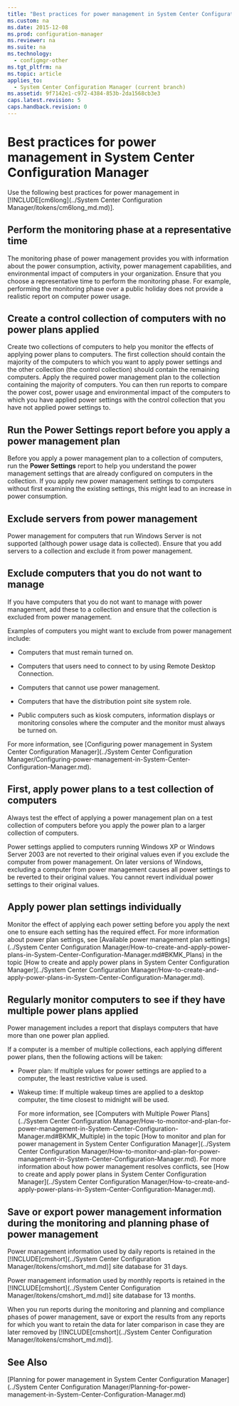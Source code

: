 ```yaml
---
title: "Best practices for power management in System Center Configuration Manager"
ms.custom: na
ms.date: 2015-12-08
ms.prod: configuration-manager
ms.reviewer: na
ms.suite: na
ms.technology: 
  - configmgr-other
ms.tgt_pltfrm: na
ms.topic: article
applies_to: 
  - System Center Configuration Manager (current branch)
ms.assetid: 9f7142e1-c972-4384-853b-2da1568cb3e3
caps.latest.revision: 5
caps.handback.revision: 0
---
```

# Best practices for power management in System Center Configuration Manager
Use the following best practices for power management in [!INCLUDE[cm6long](../System Center Configuration Manager/itokens/cm6long_md.md)].  
  
## Perform the monitoring phase at a representative time  
 The monitoring phase of power management provides you with information about the power consumption, activity, power management capabilities, and environmental impact of computers in your organization. Ensure that you choose a representative time to perform the monitoring phase. For example, performing the monitoring phase over a public holiday does not provide a realistic report on computer power usage.  
  
## Create a control collection of computers with no power plans applied  
 Create two collections of computers to help you monitor the effects of applying power plans to computers. The first collection should contain the majority of the computers to which you want to apply power settings and the other collection (the control collection) should contain the remaining computers. Apply the required power management plan to the collection containing the majority of computers. You can then run reports to compare the power cost, power usage and environmental impact of the computers to which you have applied power settings with the control collection that you have not applied power settings to.  
  
## Run the Power Settings report before you apply a power management plan  
 Before you apply a power management plan to a collection of computers, run the **Power Settings** report to help you understand the power management settings that are already configured on computers in the collection. If you apply new power management settings to computers without first examining the existing settings, this might lead to an increase in power consumption.  
  
## Exclude servers from power management  
 Power management for computers that run Windows Server is not supported (although power usage data is collected). Ensure that you add servers to a collection and exclude it from power management.  
  
## Exclude computers that you do not want to manage  
 If you have computers that you do not want to manage with power management, add these to a collection and ensure that the collection is excluded from power management.  
  
 Examples of computers you might want to exclude from power management include:  
  
-   Computers that must remain turned on.  
  
-   Computers that users need to connect to by using Remote Desktop Connection.  
  
-   Computers that cannot use power management.  
  
-   Computers that have the distribution point site system role.  
  
-   Public computers such as kiosk computers, information displays or monitoring consoles where the computer and the monitor must always be turned on.  
  
 For more information, see [Configuring power management in System Center Configuration Manager](../System Center Configuration Manager/Configuring-power-management-in-System-Center-Configuration-Manager.md).  
  
## First, apply power plans to a test collection of computers  
 Always test the effect of applying a power management plan on a test collection of computers before you apply the power plan to a larger collection of computers.  
  
 Power settings applied to computers running Windows XP or Windows Server 2003 are not reverted to their original values even if you exclude the computer from power management. On later versions of Windows, excluding a computer from power management causes all power settings to be reverted to their original values. You cannot revert individual power settings to their original values.  
  
## Apply power plan settings individually  
 Monitor the effect of applying each power setting before you apply the next one to ensure each setting has the required effect. For more information about power plan settings, see [Available power management plan settings](../System Center Configuration Manager/How-to-create-and-apply-power-plans-in-System-Center-Configuration-Manager.md#BKMK_Plans) in the topic [How to create and apply power plans in System Center Configuration Manager](../System Center Configuration Manager/How-to-create-and-apply-power-plans-in-System-Center-Configuration-Manager.md).  
  
## Regularly monitor computers to see if they have multiple power plans applied  
 Power management includes a report that displays computers that have more than one power plan applied.  
  
 If a computer is a member of multiple collections, each applying different power plans, then the following actions will be taken:  
  
-   Power plan: If multiple values for power settings are applied to a computer, the least restrictive value is used.  
  
-   Wakeup time: If multiple wakeup times are applied to a desktop computer, the time closest to midnight will be used.  
  
     For more information, see [Computers with Multiple Power Plans](../System Center Configuration Manager/How-to-monitor-and-plan-for-power-management-in-System-Center-Configuration-Manager.md#BKMK_Multiple) in the topic [How to monitor and plan for power management in System Center Configuration Manager](../System Center Configuration Manager/How-to-monitor-and-plan-for-power-management-in-System-Center-Configuration-Manager.md). For more information about how power management resolves conflicts, see [How to create and apply power plans in System Center Configuration Manager](../System Center Configuration Manager/How-to-create-and-apply-power-plans-in-System-Center-Configuration-Manager.md).  
  
## Save or export power management information during the monitoring and planning phase of power management  
 Power management information used by daily reports is retained in the [!INCLUDE[cmshort](../System Center Configuration Manager/itokens/cmshort_md.md)] site database for 31 days.  
  
 Power management information used by monthly reports is retained in the [!INCLUDE[cmshort](../System Center Configuration Manager/itokens/cmshort_md.md)] site database for 13 months.  
  
 When you run reports during the monitoring and planning and compliance phases of power management, save or export the results from any reports for which you want to retain the data for later comparison in case they are later removed by [!INCLUDE[cmshort](../System Center Configuration Manager/itokens/cmshort_md.md)].  
  
## See Also  
 [Planning for power management in System Center Configuration Manager](../System Center Configuration Manager/Planning-for-power-management-in-System-Center-Configuration-Manager.md)